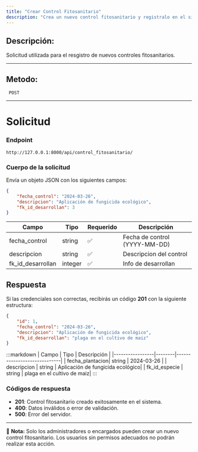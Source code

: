 ```yaml
---
title: "Crear Control Fitosanitario"
description: "Crea un nuevo control fitosanitario y registralo en el sistema."
---
```


## Descripción:

Solicitud utilizada para el resgistro de nuevos controles fitosanitarios.

---

## Metodo:
```
 POST
```
---


# **Solicitud**

### **Endpoint**
```
http://127.0.0.1:8000/api/control_fitosanitario/
```
### **Cuerpo de la solicitud**
Envía un objeto JSON con los siguientes campos:

```json
{
    "fecha_control": "2024-03-26",
    "descripcion": "Aplicación de fungicida ecológico",
    "fk_id_desarrollan": 3
}
```

| Campo           | Tipo   | Requerido | Descripción                |
|---------------- |--------|-----------|-----------------------------|
| fecha_control   | string | ✅       | Fecha de control (YYYY-MM-DD)|
| descripcion     | string | ✅       | Descripcion del control|
| fk_id_desarrollan| integer| ✅       | Info de desarrollan   |


## **Respuesta**

Si las credenciales son correctas, recibirás un código **201** con la siguiente estructura:

```json
{
    "id": 1,
    "fecha_control": "2024-03-26",
    "descripcion": "Aplicación de fungicida ecológico",
    "fk_id_desarrollan": "plaga en el cultivo de maiz"
}
```

:::markdown
| Campo           | Tipo   | Descripción                |
|-----------------|--------|-----------------------------|
| fecha_plantacion| string | 2024-03-26     |
| descripcion     | string | Aplicación de fungicida ecológico|
| fk_id_especie  | string | plaga en el cultivo de maiz|
:::


### **Códigos de respuesta**
- **201**: Control fitosanitario creado exitosamente en el sistema.
- **400**: Datos inválidos o error de validación.
- **500**: Error del servidor.

---

📄 **Nota:** Solo los administradores o encargados pueden crear un nuevo control fitosanitario. Los usuarios sin permisos adecuados no podrán realizar esta acción.
